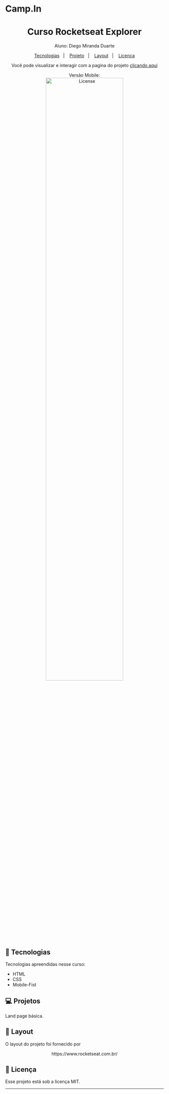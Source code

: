 # Camp.In

<h1 align="center"> Curso Rocketseat Explorer</h1>

<p align="center">
Aluno: Diego Miranda Duarte<br>
</p>

<p align="center">
  <a href="#-tecnologias">Tecnologias</a>&nbsp;&nbsp;&nbsp;|&nbsp;&nbsp;&nbsp;
  <a href="#-projeto">Projeto</a>&nbsp;&nbsp;&nbsp;|&nbsp;&nbsp;&nbsp;
  <a href="#-layout">Layout</a>&nbsp;&nbsp;&nbsp;|&nbsp;&nbsp;&nbsp;
  <a href="#memo-licença">Licença</a>
</p>

<p align="center">
Você pode visualizar e interagir com a pagina do projeto <a href="" target="_blank">clicando aqui </a>
</p>

<p align="center">
  Versão Mobile:<br>
  <img alt="License" src="./https://thumbs2.imgbox.com/40/e1/GUEG3qO6_t.png" width="70%" display="flex" gap="5px" ><br>
</p>

## 🚀 Tecnologias

Tecnologias apreendidas nesse curso:

- HTML
- CSS
- Mobile-Fist

## 💻 Projetos

Land page básica.

## 🔖 Layout

O layout do projeto foi fornecido por
<p align="center">
https://www.rocketseat.com.br/
</p>

## :memo: Licença

Esse projeto está sob a licença MIT.

---
